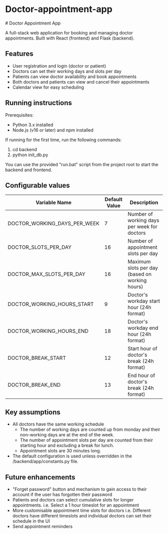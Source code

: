 <H1>Doctor-appointment-app</H1>
# Doctor Appointment App

A full-stack web application for booking and managing doctor appointments. Built with React (frontend) and Flask (backend).

## Features

- User registration and login (doctor or patient)
- Doctors can set their working days and slots per day
- Patients can view doctor availability and book appointments
- Both doctors and patients can view and cancel their appointments
- Calendar view for easy scheduling

## Running instructions

Prerequisites:
- Python 3.x installed
- Node.js (v16 or later) and npm installed

If running for the first time, run the following commands:
1. cd backend
2. python init_db.py

You can use the provided "run.bat" script from the project root to start the backend and frontend. 

## Configurable values

| Variable Name                | Default Value | Description                                    |
| ---------------------------- | ------------- | ---------------------------------------------- |
| DOCTOR_WORKING_DAYS_PER_WEEK | 7             | Number of working days per week for doctors    |
| DOCTOR_SLOTS_PER_DAY         | 16            | Number of appointment slots per day            |
| DOCTOR_MAX_SLOTS_PER_DAY     | 16            | Maximum slots per day (based on working hours) |
| DOCTOR_WORKING_HOURS_START   | 9             | Doctor's workday start hour (24h format)       |
| DOCTOR_WORKING_HOURS_END     | 18            | Doctor's workday end hour (24h format)         |
| DOCTOR_BREAK_START           | 12            | Start hour of doctor's break (24h format)      |
| DOCTOR_BREAK_END             | 13            | End hour of doctor's break (24h format)        |

## Key assumptions
- All doctors have the same working schedule
    - The number of working days are counted up from monday and their non-working days are at the end of the week.
    - The number of appointment slots per day are counted from their starting hour and excluding a break for lunch.
    - Appointment slots are 30 minutes long.
- The default configuration is used unless overridden in the /backend/app/constants.py file.

## Future enhancements
- "Forget password" button and mechanism to gain access to their account if the user has forgotten their password
- Patients and doctors can select cumulative slots for longer appointments. i.e. Select a 1 hour timeslot for an appointment
- More customisable appointment time slots for doctors i.e. Different doctors have different timeslots and individual doctors can set their schedule in the UI
- Send appointment reminders